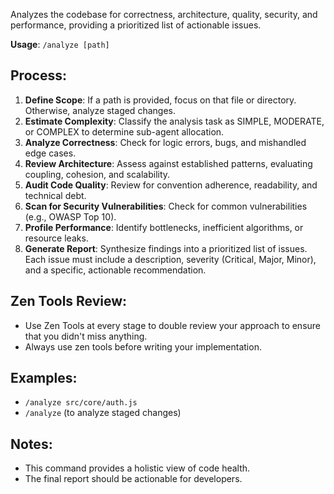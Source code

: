 Analyzes the codebase for correctness, architecture, quality, security, and performance, providing a prioritized list of actionable issues.

**Usage**: `/analyze [path]`

## Process:
1.  **Define Scope**: If a path is provided, focus on that file or directory. Otherwise, analyze staged changes.
2.  **Estimate Complexity**: Classify the analysis task as SIMPLE, MODERATE, or COMPLEX to determine sub-agent allocation.
3.  **Analyze Correctness**: Check for logic errors, bugs, and mishandled edge cases.
4.  **Review Architecture**: Assess against established patterns, evaluating coupling, cohesion, and scalability.
5.  **Audit Code Quality**: Review for convention adherence, readability, and technical debt.
6.  **Scan for Security Vulnerabilities**: Check for common vulnerabilities (e.g., OWASP Top 10).
7.  **Profile Performance**: Identify bottlenecks, inefficient algorithms, or resource leaks.
8.  **Generate Report**: Synthesize findings into a prioritized list of issues. Each issue must include a description, severity (Critical, Major, Minor), and a specific, actionable recommendation.

## Zen Tools Review:
- Use Zen Tools at every stage to double review your approach to ensure that you didn't miss anything.
- Always use zen tools before writing your implementation.

## Examples:
-   `/analyze src/core/auth.js`
-   `/analyze` (to analyze staged changes)

## Notes:
-   This command provides a holistic view of code health.
-   The final report should be actionable for developers.
